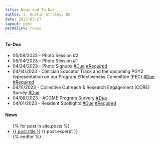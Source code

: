 ```yaml
---
title: News and To-Dos
author: J. Austin Straley, DO
date: 2023-03-27
layout: post
permalink: /news
---
```


#### To-Dos
- 05/08/2023 - Photo Session #2
- 05/04/2023 - Photo Session #1 
- 04/24/2023 - Photo Signups [#Due](#tag) [#Required](#tag)
- 04/14/2023 - Clinician Educator Track and the upcoming PGY2 representation on our Program Effectiveness Committee (PEC) [#Due](#tag) [#Required](#tag)
- 04/11/2023 - Collective Outreach & Research Engagement (CORE) Survey [#Due](#tag)
- 04/09/2023 - ACGME Program Survery [#Due](#tag)
- 04/01/2023 - Resident Spotlights [#Due](#tag) [#Required](#tag)

<!-- not built -->
#### News
<ul>
  {% for post in site.posts %}
    <li>
      <a href="{{ post.url }}">{{ post.title }}</a>
      {{ post.excerpt }}
    </li>
  {% endfor %}
</ul>